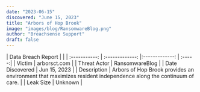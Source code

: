 ```yaml
---
date: "2023-06-15"
discovered: "June 15, 2023"
title: "Arbors of Hop Brook"
image: "images/blog/RansomwareBlog.png"
author: "Breachsense Support"
draft: false
---
```


| Data Breach Report           |              | 
| :-----------: | :-------------:     |:-------------:    | :-----:|
| Victim      | arborsct.com      | 
| Threat Actor      | RansomwareBlog      | 
| Date Discovered      | Jun 15, 2023      | 
| Description      | Arbors of Hop Brook provides an environment that maximizes resident independence along the continuum of care.      | 
| Leak Size      | Unknown      | 

